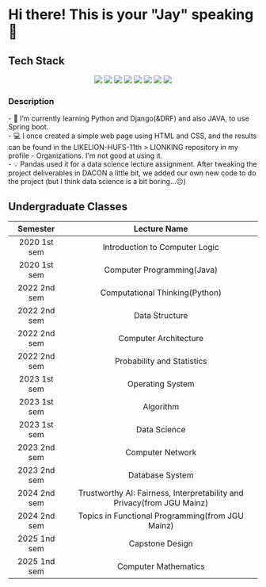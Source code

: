 # Hi there! This is your "Jay" speaking 👋

<div><h2>Tech Stack</h2></div>
<div align=center>
  <img src="https://img.shields.io/badge/Python-3776AB?style=flat-square&logo=python&logoColor=white"> 
  <img src="https://img.shields.io/badge/Java-007396?style=flat-square&logo=java&logoColor=white">
  
  <img src="https://img.shields.io/badge/HTML5-E34F26?style=flat-square&logo=html5&logoColor=white"> 
  <img src="https://img.shields.io/badge/CSS-1572B6?style=flat-square&logo=css3&logoColor=white">
  <img src="https://img.shields.io/badge/Django-092E20?style=flat-square&logo=django&logoColor=white">
  
  <img src="https://img.shields.io/badge/GitHub-181717?style=flat-square&logo=github&logoColor=white">
  <img src="https://img.shields.io/badge/Git-F05032?style=flat-square&logo=git&logoColor=white">
  <img src="https://img.shields.io/badge/Pandas-150458?style=flat-square&logo=pandas&logoColor=white">  
  <br>
</div>

<div><h3>Description</h3></div>
- 🌱 I’m currently learning Python and Django(&DRF) and also JAVA, to use Spring boot.
<br>
- 💻 I once created a simple web page using HTML and CSS, and the results can be found in the LIKELION-HUFS-11th > LIONKING repository in my profile - Organizations. I'm not good at using it.
<br>
- 💡 Pandas used it for a data science lecture assignment. After tweaking the project deliverables in DACON a little bit, we added our own new code to do the project (but I think data science is a bit boring...☹️)

<!--
**bestfourteen14/bestfourteen14** is a ✨ _special_ ✨ repository because its `README.md` (this file) appears on your GitHub profile.

Here are some ideas to get you started:

- 🔭 I’m currently working on ...
- 🌱 I’m currently learning ...
- 👯 I’m looking to collaborate on ...
- 🤔 I’m looking for help with ...
- 💬 Ask me about ...
- 📫 How to reach me: ...
- 😄 Pronouns: ...
- ⚡ Fun fact: ...
-->

## Undergraduate Classes
<div align=center>

|Semester|Lecture Name|
|:--------------------------:|:-----------------------------------------:|
|2020&nbsp;1st sem |Introduction to Computer Logic|
|2020&nbsp;1st sem |Computer Programming(Java)|
|2022&nbsp;2nd sem |Computational Thinking(Python)|
|2022&nbsp;2nd sem |Data Structure|
|2022&nbsp;2nd sem |Computer Architecture|
|2022&nbsp;2nd sem |Probability and Statistics|
|2023&nbsp;1st sem |Operating System|
|2023&nbsp;1st sem |Algorithm|
|2023&nbsp;1st sem |Data Science|
|2023&nbsp;2nd sem |Computer Network|
|2023&nbsp;2nd sem |Database System|
|2024&nbsp;2nd sem |Trustworthy AI: Fairness, Interpretability and Privacy(from JGU Mainz)|
|2024&nbsp;2nd sem |Topics in Functional Programming(from JGU Mainz)|
|2025&nbsp;1nd sem |Capstone Design|
|2025&nbsp;1nd sem |Computer Mathematics|

</div>
